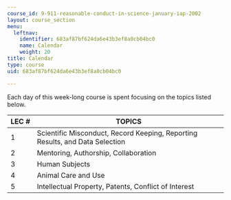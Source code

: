 ```yaml
---
course_id: 9-911-reasonable-conduct-in-science-january-iap-2002
layout: course_section
menu:
  leftnav:
    identifier: 683af87bf624da6e43b3ef8a0cb04bc0
    name: Calendar
    weight: 20
title: Calendar
type: course
uid: 683af87bf624da6e43b3ef8a0cb04bc0

---
```


Each day of this week-long course is spent focusing on the topics listed below.

| LEC # | TOPICS |
| --- | --- |
| 1 | Scientific Misconduct, Record Keeping, Reporting Results, and Data Selection |
| 2 | Mentoring, Authorship, Collaboration |
| 3 | Human Subjects |
| 4 | Animal Care and Use |
| 5 | Intellectual Property, Patents, Conflict of Interest